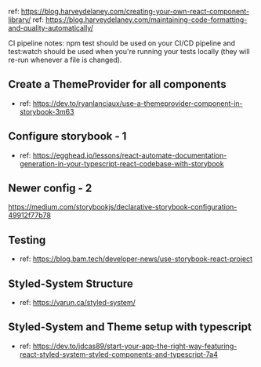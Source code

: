 ref: https://blog.harveydelaney.com/creating-your-own-react-component-library/
ref: https://blog.harveydelaney.com/maintaining-code-formatting-and-quality-automatically/

CI pipeline notes:
npm test should be used on your CI/CD pipeline and test:watch should be used when you're running your tests locally (they will re-run whenever a file is changed).

## Create a ThemeProvider for all components

- ref: https://dev.to/ryanlanciaux/use-a-themeprovider-component-in-storybook-3m63

## Configure storybook - 1

- ref: https://egghead.io/lessons/react-automate-documentation-generation-in-your-typescript-react-codebase-with-storybook

## Newer config - 2

https://medium.com/storybookjs/declarative-storybook-configuration-49912f77b78

## Testing

- ref: https://blog.bam.tech/developer-news/use-storybook-react-project

## Styled-System Structure

- ref: https://varun.ca/styled-system/

## Styled-System and Theme setup with typescript

- ref: https://dev.to/jdcas89/start-your-app-the-right-way-featuring-react-styled-system-styled-components-and-typescript-7a4
